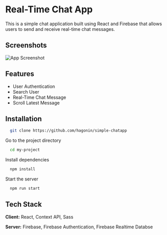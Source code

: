 
# Real-Time Chat App

This is a simple chat application built using React and Firebase that allows users to send and receive real-time chat messages.

## Screenshots

![App Screenshot](https://firebasestorage.googleapis.com/v0/b/froggychat-ca0a8.appspot.com/o/Capture.JPG?alt=media&token=5a52c2d1-7039-434f-b9cf-2bd3fd501f01)


## Features

- User Authentication
- Search User
- Real-Time Chat Message
- Scroll Latest Message


## Installation


```bash
  git clone https://github.com/hagonin/simple-chatapp
```

Go to the project directory

```bash
  cd my-project
```

Install dependencies

```bash
  npm install
```

Start the server

```bash
  npm run start
```


## Tech Stack

**Client:** React, Context API, Sass

**Server:** Firebase, Firebase Authentication, Firebase Realtime Databse



